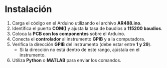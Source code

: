 # **Instalación**  

1. Carga el código en el Arduino utilizando el archivo **AR488.ino**.  
2. Identifica el puerto **COM()** y ajusta la tasa de baudios a **115200 baudios**.  
3. Coloca la **PCB con los componentes** sobre el Arduino.  
4. Conecta el **controlador** al instrumento **GPIB** y a la computadora.  
5. Verifica la dirección **GPIB** del instrumento (debe estar entre **1 y 29**).  
   - Si la dirección no está dentro de este rango, ajústala en el instrumento.  
6. Utiliza **Python** o **MATLAB** para enviar los comandos.  